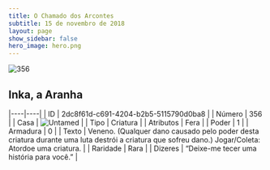```yaml
---
title: O Chamado dos Arcontes
subtitle: 15 de novembro de 2018
layout: page
show_sidebar: false
hero_image: hero.png
---
```


![356](https://cdn.keyforgegame.com/media/card_front/pt/341_356_QW7GHMXR5HJ8_pt.png)

## Inka, a Aranha

|----|----|
| ID | 2dc8f61d-c691-4204-b2b5-5115790d0ba8 |
| Número | 356 |
| Casa | ![Untamed](https://archonarcana.com/images/thumb/b/bd/Untamed.png/22px-Untamed.png "Indomados") |
| Tipo | Criatura |
| Atributos | Fera |
| Poder | 1 |
| Armadura | 0 |
| Texto | Veneno. (Qualquer dano causado pelo poder desta criatura durante uma luta destrói a criatura que sofreu dano.) Jogar/Coleta: Atordoe uma criatura. |
| Raridade | Rara |
| Dizeres | “Deixe-me tecer uma história para você.” |
